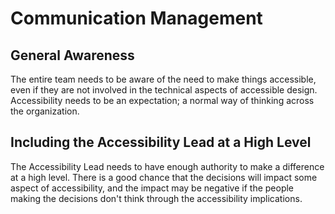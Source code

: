 # Communication Management

## General Awareness

The entire team needs to be aware of the need to make things accessible, even if they are not involved in the technical aspects of accessible design. Accessibility needs to be an expectation; a normal way of thinking across the organization.

## Including the Accessibility Lead at a High Level

The Accessibility Lead needs to have enough authority to make a difference at a high level. There is a good chance that the decisions will impact some aspect of accessibility, and the impact may be negative if the people making the decisions don't think through the accessibility implications.
